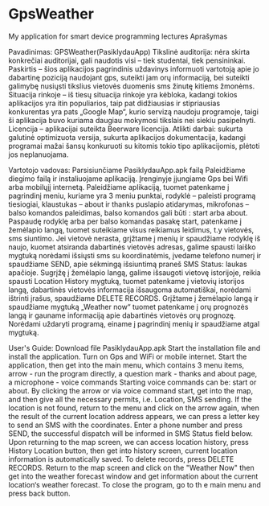 # GpsWeather
My application for smart device programming lectures
Aprašymas

Pavadinimas: GPSWeather(PasiklydauApp) 
Tikslinė auditorija: nėra skirta konkrečiai auditorijai, gali naudotis visi – tiek studentai, tiek pensininkai.
Paskirtis – šios aplikacijos pagrindinis uždavinys informuoti vartotoją apie jo dabartinę poziciją naudojant gps, suteikti jam orų informaciją, bei suteikti galimybę nusiųsti tikslius vietovės duomenis sms žinutę kitiems žmonėms.
Situacija rinkoje – iš tiesų situacija rinkoje yra kėbloka, kadangi tokios aplikacijos yra itin populiarios, taip pat didžiausias ir stipriausias konkurentas yra pats „Google Map“, kurio servizą naudoju programoje, taigi ši aplikacija buvo kuriama daugiau mokymosi tikslais nei siekiu pasipelnyti.
Licencija – aplikacijai suteikta Beerware licencija.
Atlikti darbai: sukurta galutinė optimizuota versija, sukurta aplikacijos dokumentacija, kadangi programai mažai šansų konkuruoti su kitomis tokio tipo aplikacijomis, plėtoti jos neplanuojama.

Vartotojo vadovas:
Parsisiunčiame PasiklydauApp.apk failą
Paleidžiame diegimo failą ir instaliuojame aplikaciją.
Įrenginyje įjungiame Gps bei Wifi arba mobilųjį internetą.
Paleidžiame aplikaciją, tuomet patenkame į pagrindinį meniu, kuriame yra 3 meniu punktai, rodyklė – paleisti programą tiesiogiai, klaustukas – about ir thanks puslapio atidarymas,  mikrofonas – balso komandos paleidimas, balso komandos gali būti : start arba about. 
Paspaudę rodyklę arba per balso komandas pasakę start, patenkame į žemėlapio langą, tuomet suteikiame visus reikiamus leidimus, t.y vietovės, sms siuntimo. 
Jei vietovė nerasta, grįžtame į menių ir spaudžiame rodyklę iš naujo, kuomet atsiranda dabartinės vietovės adresas, galime spausti laiško mygtuką norėdami išsiųsti sms su koordinatėmis, įvedame telefono numerį ir spaudžiame SEND, apie sėkmingą išsiuntimą praneš SMS Status: laukas apačioje.
Sugrįžę į žemėlapio langą, galime išsaugoti vietovę istorijoje, reikia spausti Location History mygtuką, tuomet patenkame į vietovių istorijos langą, dabartinės vietovės informacija išsaugoma automatiškai, norėdami ištrinti įrašus, spaudžiame DELETE RECORDS. 
Grįžtame į žemėlapio langą ir spaudžiame mygtuką „Weather now“ tuomet patenkame į orų prognozės langą ir gauname informaciją apie dabartinės vietovės orų prognozę. Norėdami uždaryti programą, einame į pagrindinį menių ir spaudžiame atgal mygtuką.

User's Guide:
Download file PasiklydauApp.apk
Start the installation file and install the application.
Turn on Gps and WiFi or mobile internet.
Start the application, then get into the main menu, which contains 3 menu items, arrow - run the program directly, a question mark - thanks and about page, a microphone - voice commands Starting voice commands can be: start or about.
By clicking the arrow or via voice command start, get into the map, and then give all the necessary permits, i.e. Location, SMS sending.
 If the location is not found, return to the menu and click on the arrow again, when the result of the current location address appears, we can press a letter key to send an SMS with the coordinates.
Enter a phone number and press SEND, the successful dispatch will be informed in SMS Status field below.
Upon returning to the map screen, we can access location history, press History Location button, then get into history screen, current location information is automatically saved.
To delete records, press DELETE RECORDS. 
Return to the map screen and click on the "Weather Now" then  get into the weather forecast window and get information about the current location‘s weather forecast.
To close the program, go to th e main menu and press back button.
